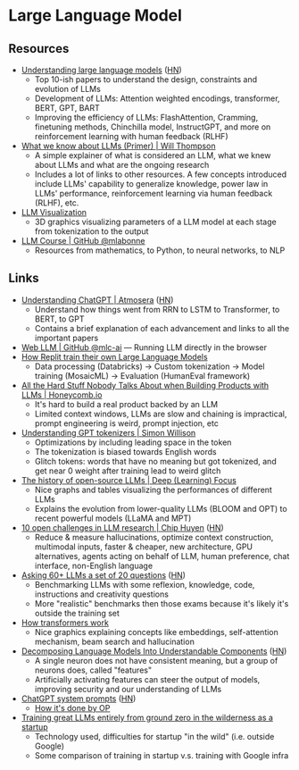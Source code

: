 # Large Language Model

## Resources

- [Understanding large language models](https://magazine.sebastianraschka.com/p/understanding-large-language-models)
  ([HN](https://news.ycombinator.com/item?id=35589756))
  - Top 10-ish papers to understand the design, constraints and evolution of
    LLMs
  - Development of LLMs: Attention weighted encodings, transformer, BERT, GPT,
    BART
  - Improving the efficiency of LLMs: FlashAttention, Cramming, finetuning
    methods, Chinchilla model, InstructGPT, and more on reinforcement learning
    with human feedback (RLHF)
- [What we know about LLMs (Primer) | Will Thompson](https://willthompson.name/what-we-know-about-llms-primer)
  - A simple explainer of what is considered an LLM, what we knew about LLMs and
    what are the ongoing research
  - Includes a lot of links to other resources. A few concepts introduced
    include LLMs' capability to generalize knowledge, power law in LLMs'
    performance, reinforcement learning via human feedback (RLHF), etc.
- [LLM Visualization](https://bbycroft.net/llm)
  - 3D graphics visualizing parameters of a LLM model at each stage from
    tokenization to the output
- [LLM Course | GitHub @mlabonne](https://github.com/mlabonne/llm-course)
  - Resources from mathematics, to Python, to neural networks, to NLP

## Links

- [Understanding ChatGPT | Atmosera](https://www.atmosera.com/ai/understanding-chatgpt/)
  ([HN](https://news.ycombinator.com/item?id=35312468))
  - Understand how things went from RRN to LSTM to Transformer, to BERT, to GPT
  - Contains a brief explanation of each advancement and links to all the
    important papers
- [Web LLM | GitHub @mlc-ai](https://github.com/mlc-ai/web-llm) — Running LLM
  directly in the browser
- [How Replit train their own Large Language Models](https://blog.replit.com/llm-training)
  - Data processing (Databricks) → Custom tokenization → Model training
    (MosaicML) → Evaluation (HumanEval framework)
- [All the Hard Stuff Nobody Talks About when Building Products with LLMs | Honeycomb.io](https://www.honeycomb.io/blog/hard-stuff-nobody-talks-about-llm)
  - It's hard to build a real product backed by an LLM
  - Limited context windows, LLMs are slow and chaining is impractical, prompt
    engineering is weird, prompt injection, etc
- [Understanding GPT tokenizers | Simon Willison](https://simonwillison.net/2023/Jun/8/gpt-tokenizers/)
  - Optimizations by including leading space in the token
  - The tokenization is biased towards English words
  - Glitch tokens: words that have no meaning but got tokenized, and get near 0
    weight after training lead to weird glitch
- [The history of open-source LLMs | Deep (Learning) Focus](https://cameronrwolfe.substack.com/p/the-history-of-open-source-llms-better)
  - Nice graphs and tables visualizing the performances of different LLMs
  - Explains the evolution from lower-quality LLMs (BLOOM and OPT) to recent
    powerful models (LLaMA and MPT)
- [10 open challenges in LLM research | Chip Huyen](https://huyenchip.com/2023/08/16/llm-research-open-challenges.html)
  ([HN](https://news.ycombinator.com/item?id=37155080))
  - Reduce & measure hallucinations, optimize context construction, multimodal
    inputs, faster & cheaper, new architecture, GPU alternatives, agents acting
    on behalf of LLM, human preference, chat interface, non-English language
- [Asking 60+ LLMs a set of 20 questions](https://benchmarks.llmonitor.com/)
  ([HN](https://news.ycombinator.com/item?id=37445401))
  - Benchmarking LLMs with some reflexion, knowledge, code, instructions and
    creativity questions
  - More "realistic" benchmarks then those exams because it's likely it's
    outside the training set
- [How transformers work](https://ig.ft.com/generative-ai/)
  - Nice graphics explaining concepts like embeddings, self-attention mechanism,
    beam search and hallucination
- [Decomposing Language Models Into Understandable Components](https://www.anthropic.com/index/decomposing-language-models-into-understandable-components)
  ([HN](https://news.ycombinator.com/item?id=37806861))
  - A single neuron does not have consistent meaning, but a group of neurons
    does, called "features"
  - Artificially activating features can steer the output of models, improving
    security and our understanding of LLMs
- [ChatGPT system prompts](https://github.com/spdustin/ChatGPT-AutoExpert/blob/main/System%20Prompts.md)
  ([HN](https://news.ycombinator.com/item?id=37879077))
  - [How it's done by OP](https://old.reddit.com/r/OpenAI/comments/176mxj8/chatgpt_with_vision_system_prompt/k4r5lyh/)
- [Training great LLMs entirely from ground zero in the wilderness as a startup](https://www.yitay.net/blog/training-great-llms-entirely-from-ground-zero-in-the-wilderness)
  - Technology used, difficulties for startup "in the wild" (i.e. outside
    Google)
  - Some comparison of training in startup v.s. training with Google infra
